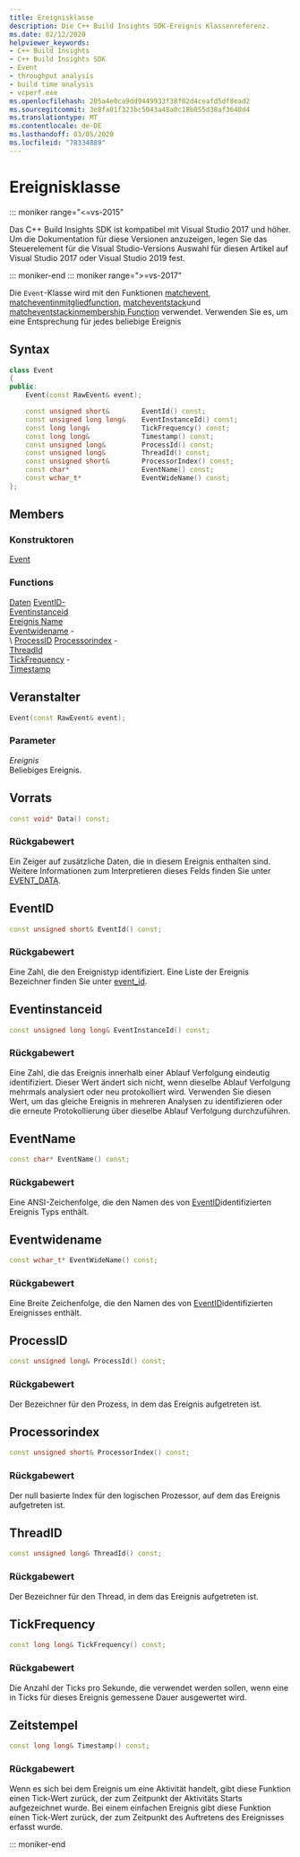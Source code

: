 ```yaml
---
title: Ereignisklasse
description: Die C++ Build Insights SDK-Ereignis Klassenreferenz.
ms.date: 02/12/2020
helpviewer_keywords:
- C++ Build Insights
- C++ Build Insights SDK
- Event
- throughput analysis
- build time analysis
- vcperf.exe
ms.openlocfilehash: 205a4e0ca9dd9449933f38f02d4ceafd5df8ead2
ms.sourcegitcommit: 3e8fa01f323bc5043a48a0c18b855d38af3648d4
ms.translationtype: MT
ms.contentlocale: de-DE
ms.lasthandoff: 03/05/2020
ms.locfileid: "78334889"
---
```

# <a name="event-class"></a>Ereignisklasse

::: moniker range="<=vs-2015"

Das C++ Build Insights SDK ist kompatibel mit Visual Studio 2017 und höher. Um die Dokumentation für diese Versionen anzuzeigen, legen Sie das Steuerelement für die Visual Studio-Versions Auswahl für diesen Artikel auf Visual Studio 2017 oder Visual Studio 2019 fest.

::: moniker-end
::: moniker range=">=vs-2017"

Die `Event`-Klasse wird mit den Funktionen [matchevent](../functions/match-event.md), [matcheventinmitgliedfunction](../functions/match-event-in-member-function.md), [matcheventstack](../functions/match-event-stack.md)und [matcheventstackinmembership Function](../functions/match-event-stack-in-member-function.md) verwendet. Verwenden Sie es, um eine Entsprechung für jedes beliebige Ereignis

## <a name="syntax"></a>Syntax

```cpp
class Event
{
public:
    Event(const RawEvent& event);

    const unsigned short&        EventId() const;
    const unsigned long long&    EventInstanceId() const;
    const long long&             TickFrequency() const;
    const long long&             Timestamp() const;
    const unsigned long&         ProcessId() const;
    const unsigned long&         ThreadId() const;
    const unsigned short&        ProcessorIndex() const;
    const char*                  EventName() const;
    const wchar_t*               EventWideName() const;
};
```

## <a name="members"></a>Members

### <a name="constructors"></a>Konstruktoren

[Event](#entity)

### <a name="functions"></a>Functions

[Daten](#data)
[EventID-](#event-id)\
[Eventinstanceid](#event-instance-id)\
[Ereignis Name](#event-name)\
[Eventwidename](#event-wide-name) -\
\ [ProcessID](#process-id)
[Processorindex](#processor-index) -\
[ThreadId](#thread-id)\
[TickFrequency](#tick-frequency) -\
[Timestamp](#timestamp)

## <a name="entity"></a>Veranstalter

```cpp
Event(const RawEvent& event);
```

### <a name="parameters"></a>Parameter

*Ereignis*\
Beliebiges Ereignis.

## <a name="data"></a>Vorrats

```cpp
const void* Data() const;
```

### <a name="return-value"></a>Rückgabewert

Ein Zeiger auf zusätzliche Daten, die in diesem Ereignis enthalten sind. Weitere Informationen zum Interpretieren dieses Felds finden Sie unter [EVENT_DATA](../c-event-data-types/event-data-struct.md).

## <a name="event-id"></a>EventID

```cpp
const unsigned short& EventId() const;
```

### <a name="return-value"></a>Rückgabewert

Eine Zahl, die den Ereignistyp identifiziert. Eine Liste der Ereignis Bezeichner finden Sie unter [event_id](../c-event-data-types/event-id-enum.md).

## <a name="event-instance-id"></a>Eventinstanceid

```cpp
const unsigned long long& EventInstanceId() const;
```

### <a name="return-value"></a>Rückgabewert

Eine Zahl, die das Ereignis innerhalb einer Ablauf Verfolgung eindeutig identifiziert. Dieser Wert ändert sich nicht, wenn dieselbe Ablauf Verfolgung mehrmals analysiert oder neu protokolliert wird. Verwenden Sie diesen Wert, um das gleiche Ereignis in mehreren Analysen zu identifizieren oder die erneute Protokollierung über dieselbe Ablauf Verfolgung durchzuführen.

## <a name="event-name"></a>EventName

```cpp
const char* EventName() const;
```

### <a name="return-value"></a>Rückgabewert

Eine ANSI-Zeichenfolge, die den Namen des von [EventID](#event-id)identifizierten Ereignis Typs enthält.

## <a name="event-wide-name"></a>Eventwidename

```cpp
const wchar_t* EventWideName() const;
```

### <a name="return-value"></a>Rückgabewert

Eine Breite Zeichenfolge, die den Namen des von [EventID](#event-id)identifizierten Ereignisses enthält.

## <a name="process-id"></a>ProcessID

```cpp
const unsigned long& ProcessId() const;
```

### <a name="return-value"></a>Rückgabewert

Der Bezeichner für den Prozess, in dem das Ereignis aufgetreten ist.

## <a name="processor-index"></a>Processorindex

```cpp
const unsigned short& ProcessorIndex() const;
```

### <a name="return-value"></a>Rückgabewert

Der null basierte Index für den logischen Prozessor, auf dem das Ereignis aufgetreten ist.

## <a name="thread-id"></a>ThreadID

```cpp
const unsigned long& ThreadId() const;
```

### <a name="return-value"></a>Rückgabewert

Der Bezeichner für den Thread, in dem das Ereignis aufgetreten ist.

## <a name="tick-frequency"></a>TickFrequency

```cpp
const long long& TickFrequency() const;
```

### <a name="return-value"></a>Rückgabewert

Die Anzahl der Ticks pro Sekunde, die verwendet werden sollen, wenn eine in Ticks für dieses Ereignis gemessene Dauer ausgewertet wird.

## <a name="timestamp"></a>Zeitstempel

```cpp
const long long& Timestamp() const;
```

### <a name="return-value"></a>Rückgabewert

Wenn es sich bei dem Ereignis um eine Aktivität handelt, gibt diese Funktion einen Tick-Wert zurück, der zum Zeitpunkt der Aktivitäts Starts aufgezeichnet wurde. Bei einem einfachen Ereignis gibt diese Funktion einen Tick-Wert zurück, der zum Zeitpunkt des Auftretens des Ereignisses erfasst wurde.

::: moniker-end

